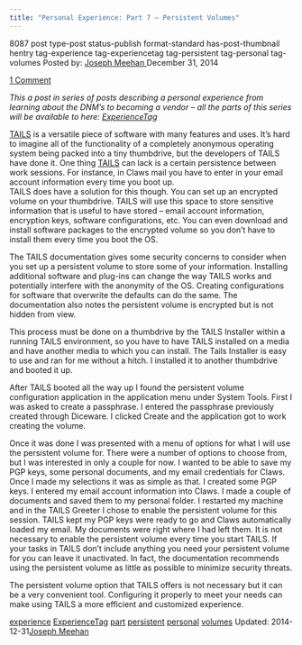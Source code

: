 ```yaml
---
title: "Personal Experience: Part 7 – Persistent Volumes"
---
```


8087 post type-post status-publish format-standard has-post-thumbnail hentry  tag-experience tag-experiencetag tag-persistent tag-personal tag-volumes
Posted by: <a href="https://www.deepdotweb.com/author/josephmeehan/" title="">Joseph Meehan </a></span>
<span>December 31, 2014</span>
    
<a href="/2014/12/31/personal-experience-part-7-persistent-volumes/#comments">1 Comment</a></span>
</p>
<p><em>This a post in series of posts describing a personal experience from learning about the DNM’s to becoming a vendor – all the parts of this series will be available to here: <a href="http://www.deepdotweb.com/tag/ExperienceTag/">ExperienceTag</a></em></p>
<p><a title="Personal Experience: Part 2 – Tails" href="http://www.deepdotweb.com/2014/10/06/personal-experience-part-2-tails/">TAILS</a> is a versatile piece of software with many features and uses. It&#8217;s hard to imagine all of the functionality of a completely anonymous operating system being packed into a tiny thumbdrive, but the developers of TAILS have done it. One thing <a title="Simple TAILS Installation" href="http://www.deepdotweb.com/2014/06/14/simple-tails-installation/">TAILS</a> can lack is a certain persistence between work sessions. For instance, in Claws mail you have to enter in your email account information every time you boot up.<br />
    TAILS does have a solution for this though. You can set up an encrypted volume on your thumbdrive. TAILS will use this space to store sensitive information that is useful to have stored – email account information, encryption keys, software configurations, etc. You can even download and install software packages to the encrypted volume so you don&#8217;t have to install them every time you boot the OS.</p>
<p>The TAILS documentation gives some security concerns to consider when you set up a persistent volume to store some of your information. Installing additional software and plug-ins can change the way TAILS works and potentially interfere with the anonymity of the OS. Creating configurations for software that overwrite the defaults can do the same. The documentation also notes the persistent volume is encrypted but is not hidden from view.</p>
<p>This process must be done on a thumbdrive by the TAILS Installer within a running TAILS environment, so you have to have TAILS installed on a media and have another media to which you can install. The Tails Installer is easy to use and ran for me without a hitch. I installed it to another thumbdrive and booted it up.</p>
<p>After TAILS booted all the way up I found the persistent volume configuration application in the application menu under System Tools. First I was asked to create a passphrase. I entered the passphrase previously created through Diceware. I clicked Create and the application got to work creating the volume.</p>
<p>Once it was done I was presented with a menu of options for what I will use the persistent volume for. There were a number of options to choose from, but I was interested in only a couple for now. I wanted to be able to save my PGP keys, some personal documents, and my email credentials for Claws. Once I made my selections it was as simple as that. I created some PGP keys. I entered my email account information into Claws. I made a couple of documents and saved them to my personal folder. I restarted my machine and in the TAILS Greeter I chose to enable the persistent volume for this session. TAILS kept my PGP keys were ready to go and Claws automatically loaded my email. My documents were right where I had left them. It is not necessary to enable the persistent volume every time you start TAILS. If your tasks in TAILS don&#8217;t include anything you need your persistent volume for you can leave it unactivated. In fact, the documentation recommends using the persistent volume as little as possible to minimize security threats.</p>
<p>The persistent volume option that TAILS offers is not necessary but it can be a very convenient tool. Configuring it properly to meet your needs can make using TAILS a more efficient and customized experience.</p>
</div>
<a href="https://www.deepdotweb.com/tag/experience/" rel="tag">experience</a> <a href="https://www.deepdotweb.com/tag/experiencetag/" rel="tag">ExperienceTag</a> <a href="https://www.deepdotweb.com/tag/part/" rel="tag">part</a> <a href="https://www.deepdotweb.com/tag/persistent/" rel="tag">persistent</a> <a href="https://www.deepdotweb.com/tag/personal/" rel="tag">personal</a> <a href="https://www.deepdotweb.com/tag/volumes/" rel="tag">volumes</a></span> 
Updated: 2014-12-31<a href="https://www.deepdotweb.com/author/josephmeehan/" title="Posts by Joseph Meehan" rel="author">Joseph Meehan</a></strong></div>
    
